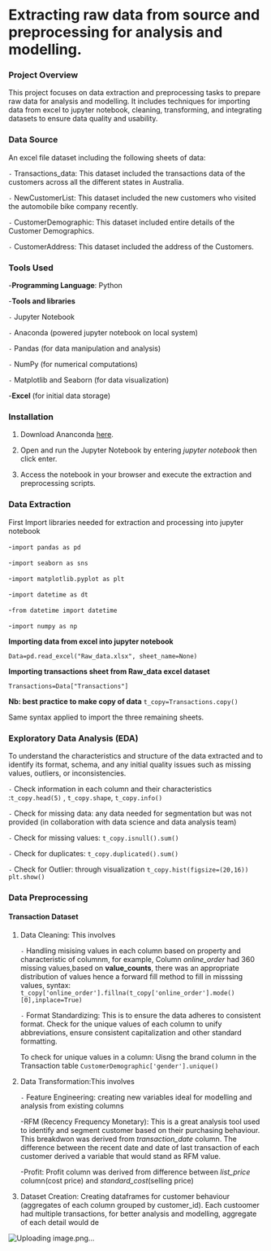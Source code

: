 # Extracting raw data from source and preprocessing for analysis and modelling.

### Project Overview

This project focuses on data extraction and preprocessing tasks to prepare raw data for analysis and modelling. 
It includes techniques for importing data from excel to jupyter notebook, cleaning, transforming, and integrating datasets to ensure data quality and usability.

### Data Source

An excel file dataset including the following sheets of data:

`-` Transactions_data: This dataset included the transactions data of the customers across 
all the different states in Australia.

`-` NewCustomerList: This dataset included the new customers who visited the automobile 
bike company recently.

`-` CustomerDemographic: This dataset included entire details of the Customer 
Demographics.

`-` CustomerAddress: This dataset included the address of the Customers.

### Tools Used

-**Programming Language**: Python

-**Tools and libraries**

`-` Jupyter Notebook

`-` Anaconda (powered jupyter notebook on local system)

`-` Pandas (for data manipulation and analysis)

`-` NumPy (for numerical computations)

`-` Matplotlib and Seaborn (for data visualization)

-**Excel** (for initial data storage)

### Installation

1. Download Ananconda [here](https://www.anaconda.com/download).

2. Open and run the Jupyter Notebook by entering *jupyter notebook* then click enter.

3. Access the notebook in your browser and execute the extraction and preprocessing scripts.

### Data Extraction 

First Import libraries needed for extraction and processing into jupyter notebook

-```import pandas as pd```

-```import seaborn as sns```

-```import matplotlib.pyplot as plt```

-```import datetime as dt```

-```from datetime import datetime```

-```import numpy as np```

 **Importing data from excel into jupyter notebook**

```Data=pd.read_excel("Raw_data.xlsx", sheet_name=None)```

 **Importing transactions sheet from Raw_data excel dataset**
 
```Transactions=Data["Transactions"]```

**Nb: best practice to make copy of data**
```t_copy=Transactions.copy()```

Same syntax applied to import the three remaining sheets.

### Exploratory Data Analysis (EDA) 


To understand the characteristics and structure of the data extracted and
to identify its format, schema, and any initial quality issues such as missing values, outliers, or inconsistencies. 

`-` Check information in each column and their characteristics :```t_copy.head(5)``` , ```t_copy.shape```, ```t_copy.info()```

`-` Check for missing data: any data needed for segmentation but was not provided (in collaboration with data science and data analysis team)

`-` Check for missing values: ```t_copy.isnull().sum()```

`-` Check for duplicates: ```t_copy.duplicated().sum()```

`-` Check for Outlier: through visualization ```t_copy.hist(figsize=(20,16))
plt.show()```

### Data Preprocessing

#### Transaction Dataset

1. Data Cleaning: This involves

   `-` Handling misising values in each column based on property and characteristic of columnm, for example, Column *online_order* had 360 missing values,based on **value_counts**, there was an appropriate distribution of values hence a forward fill method to fill in misssing values, syntax: ```t_copy['online_order'].fillna(t_copy['online_order'].mode()[0],inplace=True)```

   `-` Format Standardizing: This is to ensure the data adheres to consistent format. Check for the unique values of each column to unify abbreviations, ensure consistent capitalization and other standard formatting.

      To check for unique values in a column: Uisng the brand column in the Transaction table ```CustomerDemographic['gender'].unique()```

2. Data Transformation:This involves 

    `-` Feature Engineering: creating new variables ideal for modelling and analysis from existing columns

    -RFM (Recency Frequency Monetary): This is a great analysis tool used to identify and segment customer based on their purchasing behaviour. This breakdwon was derived from 
*transaction_date* column. The difference between the recent date and date of last transaction of each customer derived a variable that would stand as RFM value.

    -Profit: Profit column was derived from difference between *list_price* column(cost price) and *standard_cost*(selling price)

3. Dataset Creation: Creating dataframes for customer behaviour (aggregates of each column grouped by customer_id). Each custoomer had multiple transactions, for better analysis and modelling, aggregate of each detail would de

      
   


















![Uploading image.png…]()
